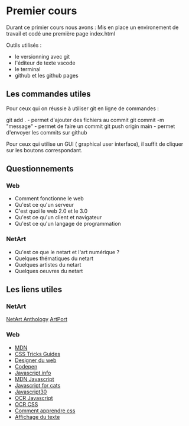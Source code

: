 # Premier cours

Durant ce primier cours nous avons :
Mis en place un environement de travail et codé une première page index.html

Outils utilisés :
  - le versionning avec git
  - l'éditeur de texte vscode
  - le terminal
  - github et les github pages

## Les commandes utiles

Pour ceux qui on réussie à utiliser git en ligne de commandes :

git add . - permet d'ajouter des fichiers au commit
git commit -m "message" - permet de faire un commit
git push origin main - permet d'envoyer les commits sur github

Pour ceux qui utilise un GUI ( graphical user interface), il suffit de cliquer sur les boutons correspondant.

## Questionnements

### Web
* Comment fonctionne le web
* Qu'est ce qu'un serveur
* C'est quoi le web 2.0 et le 3.0
* Qu'est ce qu'un client et navigateur
* Qu'est ce qu'un langage de programmation

### NetArt

* Qu'est ce que le netart et l'art numérique ?
* Quelques thématiques du netart
* Quelques artistes du netart
* Quelques oeuvres du netart

## Les liens utiles


### NetArt
[NetArt Anthology](https://anthology.rhizome.org/)
[ArtPort](https://whitney.org/artport)

### Web

* [MDN](https://developer.mozilla.org/fr/)
* [CSS Tricks Guides](https://css-tricks.com/guides/)
* [Designer du web](https://www.youtube.com/c/LeDesignerduWeb/videos)
* [Codepen](https://codepen.io/)
* [Javascript.info](https://javascript.info/)
* [MDN Javascript](https://developer.mozilla.org/fr/docs/Glossary/JavaScript)
* [Javascript for cats](http://jsforcats.com/)
* [Javascript30](https://javascript30.com/)
* [OCR Javascript](https://openclassrooms.com/fr/courses/7697016-creez-des-pages-web-dynamiques-avec-javascript)
* [OCR CSS](https://openclassrooms.com/fr/courses/1603881-apprenez-a-creer-votre-site-web-avec-html5-et-css3)
* [Comment apprendre css](https://la-cascade.io/articles/comment-apprendre-css)
* [Affichage du texte](https://la-cascade.io/articles/controler-affichage-du-texte)


